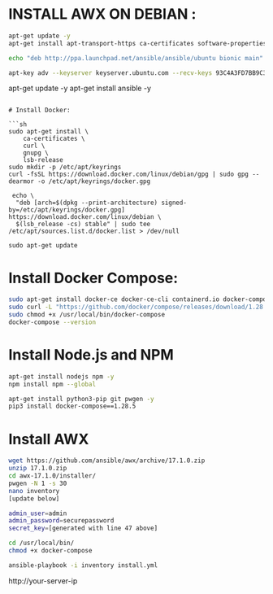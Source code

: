 # INSTALL AWX ON DEBIAN :

```sh
apt-get update -y
apt-get install apt-transport-https ca-certificates software-properties-common unzip gnupg2 curl git -y
```

```sh
echo "deb http://ppa.launchpad.net/ansible/ansible/ubuntu bionic main" | tee /etc/apt/sources.list.d/ansible.list
```

```sh
apt-key adv --keyserver keyserver.ubuntu.com --recv-keys 93C4A3FD7BB9C367
```

apt-get update -y
apt-get install ansible -y
```

# Install Docker:

```sh
sudo apt-get install \
    ca-certificates \
    curl \
    gnupg \
    lsb-release
sudo mkdir -p /etc/apt/keyrings
curl -fsSL https://download.docker.com/linux/debian/gpg | sudo gpg --dearmor -o /etc/apt/keyrings/docker.gpg

 echo \
  "deb [arch=$(dpkg --print-architecture) signed-by=/etc/apt/keyrings/docker.gpg] https://download.docker.com/linux/debian \
  $(lsb_release -cs) stable" | sudo tee /etc/apt/sources.list.d/docker.list > /dev/null
  
sudo apt-get update
```

# Install Docker Compose:

```sh
sudo apt-get install docker-ce docker-ce-cli containerd.io docker-compose-plugin
sudo curl -L "https://github.com/docker/compose/releases/download/1.28.5/docker-compose-$(uname -s)-$(uname -m)" -o /usr/local/bin/docker-compose
sudo chmod +x /usr/local/bin/docker-compose
docker-compose --version
```

# Install Node.js and NPM

```sh
apt-get install nodejs npm -y
npm install npm --global

apt-get install python3-pip git pwgen -y
pip3 install docker-compose==1.28.5
```

# Install AWX

```sh
wget https://github.com/ansible/awx/archive/17.1.0.zip
unzip 17.1.0.zip
cd awx-17.1.0/installer/
pwgen -N 1 -s 30
nano inventory
[update below]

admin_user=admin
admin_password=securepassword
secret_key=[generated with line 47 above]

cd /usr/local/bin/
chmod +x docker-compose

ansible-playbook -i inventory install.yml
```

http://your-server-ip
